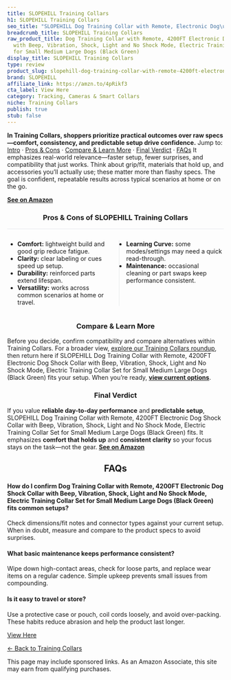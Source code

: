 ```yaml
---
title: SLOPEHILL Training Collars
h1: SLOPEHILL Training Collars
seo_title: "SLOPEHILL Dog Training Collar with Remote, Electronic Dog\u2026"
breadcrumb_title: SLOPEHILL Training Collars
raw_product_title: Dog Training Collar with Remote, 4200FT Electronic Dog Shock Collar
  with Beep, Vibration, Shock, Light and No Shock Mode, Electric Training Collar Set
  for Small Medium Large Dogs (Black Green)
display_title: SLOPEHILL Training Collars
type: review
product_slug: slopehill-dog-training-collar-with-remote-4200ft-electronic-dog-shock-c-548bdbb0
brand: SLOPEHILL
affiliate_link: https://amzn.to/4pRikf3
cta_label: View Here
category: Tracking, Cameras & Smart Collars
niche: Training Collars
publish: true
stub: false
---
```


<div id="intro" class="full-width"><p><strong>In Training Collars, shoppers prioritize practical outcomes over raw specs&mdash;comfort, consistency, and predictable setup drive confidence.</strong> Jump to: <a href="#intro">Intro</a> · <a href="#pros-cons">Pros &amp; Cons</a> · <a href="#compare-more">Compare &amp; Learn More</a> · <a href="#verdict">Final Verdict</a> · <a href="#faqs">FAQs</a> It emphasizes real-world relevance&mdash;faster setup, fewer surprises, and compatibility that just works. Think about grip/fit, materials that hold up, and accessories you’ll actually use; these matter more than flashy specs. The goal is confident, repeatable results across typical scenarios at home or on the go.</p><p><a href="https://amzn.to/4pRikf3" rel="nofollow sponsored noopener" target="_blank"><strong>See on Amazon</strong></a></p></div>
<h3 id="pros-cons" style="text-align:center;">Pros &amp; Cons of SLOPEHILL Training Collars</h3>
<div class="pc-grid" style="display:grid;grid-template-columns:1fr 1fr;gap:16px;border-top:1px solid #e5e7eb;padding-top:12px;">
  <ul>
    <li><strong>Comfort:</strong> lightweight build and good grip reduce fatigue.</li>
    <li><strong>Clarity:</strong> clear labeling or cues speed up setup.</li>
    <li><strong>Durability:</strong> reinforced parts extend lifespan.</li>
    <li><strong>Versatility:</strong> works across common scenarios at home or travel.</li>
  </ul>
  <ul style="border-left:1px solid #e5e7eb;padding-left:16px;">
    <li><strong>Learning Curve:</strong> some modes/settings may need a quick read-through.</li>
    <li><strong>Maintenance:</strong> occasional cleaning or part swaps keep performance consistent.</li>
  </ul>
</div>


<h3 id="compare-more" style="text-align:center;">Compare &amp; Learn More</h3>
<p>Before you decide, confirm compatibility and compare alternatives within Training Collars. For a broader view, <a href="#">explore our Training Collars roundup</a>, then return here if SLOPEHILL Dog Training Collar with Remote, 4200FT Electronic Dog Shock Collar with Beep, Vibration, Shock, Light and No Shock Mode, Electric Training Collar Set for Small Medium Large Dogs (Black Green) fits your setup. When you’re ready, <a href="https://amzn.to/4pRikf3" rel="nofollow sponsored noopener" target="_blank"><strong>view current options</strong></a>.</p>

<h3 id="verdict" style="text-align:center;">Final Verdict</h3>
<p>If you value <strong>reliable day-to-day performance</strong> and <strong>predictable setup</strong>, SLOPEHILL Dog Training Collar with Remote, 4200FT Electronic Dog Shock Collar with Beep, Vibration, Shock, Light and No Shock Mode, Electric Training Collar Set for Small Medium Large Dogs (Black Green) fits. It emphasizes <strong>comfort that holds up</strong> and <strong>consistent clarity</strong> so your focus stays on the task&mdash;not the gear. <a href="https://amzn.to/4pRikf3" rel="nofollow sponsored noopener" target="_blank"><strong>See on Amazon</strong></a></p>

<h2 id="faqs" style="text-align:center;">FAQs</h2>
<h4><strong>How do I confirm Dog Training Collar with Remote, 4200FT Electronic Dog Shock Collar with Beep, Vibration, Shock, Light and No Shock Mode, Electric Training Collar Set for Small Medium Large Dogs (Black Green) fits common setups?</strong></h4>
<p>Check dimensions/fit notes and connector types against your current setup. When in doubt, measure and compare to the product specs to avoid surprises.</p>
<h4><strong>What basic maintenance keeps performance consistent?</strong></h4>
<p>Wipe down high-contact areas, check for loose parts, and replace wear items on a regular cadence. Simple upkeep prevents small issues from compounding.</p>
<h4><strong>Is it easy to travel or store?</strong></h4>
<p>Use a protective case or pouch, coil cords loosely, and avoid over-packing. These habits reduce abrasion and help the product last longer.</p>

<p><a class="btn" href="https://amzn.to/4pRikf3" target="_blank" rel="nofollow sponsored noopener">View Here</a></p>
<p><a href="/roundups/tracking-cameras-smart-collars/training-collars/">← Back to Training Collars</a></p>
<aside class="disclosure">This page may include sponsored links. As an Amazon Associate, this site may earn from qualifying purchases.</aside>
